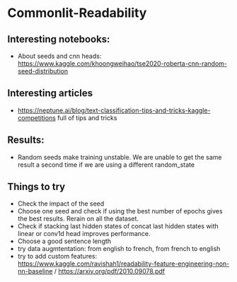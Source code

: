 # Commonlit-Readability

## Interesting notebooks:

* About seeds and cnn heads: https://www.kaggle.com/khoongweihao/tse2020-roberta-cnn-random-seed-distribution

## Interesting articles

* https://neptune.ai/blog/text-classification-tips-and-tricks-kaggle-competitions full of tips and tricks

## Results:

* Random seeds make training unstable. We are unable to get the same result a second time if we are using a different random_state

## Things to try

- Check the impact of the seed 
- Choose one seed and check if using the best number of epochs gives the best results. Rerain on all the dataset.
- Check if stacking last hidden states of concat last hidden states with linear or conv1d head improves performance.
- Choose a good sentence length
- try data augmtentation: from english to french, from french to english
- try to add custom features: https://www.kaggle.com/ravishah1/readability-feature-engineering-non-nn-baseline / https://arxiv.org/pdf/2010.09078.pdf
